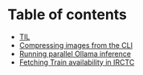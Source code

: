 # Table of contents

* [TIL](README.md)
* [Compressing images from the CLI](compressing-images-from-the-cli.md)
* [Running parallel Ollama inference](running-parallel-ollama-inference.md)
* [Fetching Train availability in IRCTC](fetching-train-availability-in-irctc.md)
